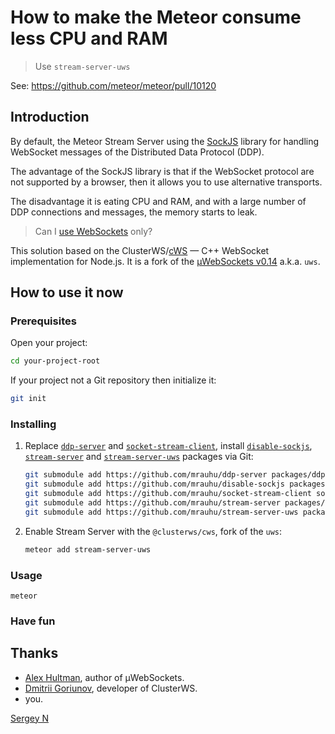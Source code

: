 # How to make the Meteor consume less CPU and RAM

> Use `stream-server-uws`

See: https://github.com/meteor/meteor/pull/10120
 
## Introduction

By default, the Meteor Stream Server using the [SockJS][s] library for handling WebSocket messages of the Distributed Data Protocol (DDP).

[s]: https://github.com/sockjs

The advantage of the SockJS library is that if the WebSocket protocol are not supported by a browser, then it allows you to use alternative transports.

The disadvantage it is eating CPU and RAM, and with a large number of DDP connections and messages, the memory starts to leak.

> Can I [use WebSockets][ws] only?

[ws]: https://caniuse.com/websockets

This solution based on the ClusterWS/[cWS][c] — C++ WebSocket implementation for Node.js.
It is a fork of the [µWebSockets v0.14][u] a.k.a. `uws`.

[c]: https://github.com/ClusterWS/cWS
[u]: https://github.com/uNetworking/uWebSockets/tree/v0.14


## How to use it now

### Prerequisites

Open your project:

```bash
cd your-project-root
```

If your project not a Git repository then initialize it:

```bash
git init
```

### Installing

1. Replace [`ddp-server`][1] and [`socket-stream-client`][2], install [`disable-sockjs`][3], [`stream-server`][4] and [`stream-server-uws`][5] packages via Git:

    [1]: https://github.com/mrauhu/ddp-server
    [2]: https://github.com/mrauhu/socket-stream-client
    [3]: https://github.com/mrauhu/disable-sockjs
    [4]: https://github.com/mrauhu/stream-server
    [5]: https://github.com/mrauhu/stream-server-uws

    ```bash
    git submodule add https://github.com/mrauhu/ddp-server packages/ddp-server
    git submodule add https://github.com/mrauhu/disable-sockjs packages/disable-sockjs
    git submodule add https://github.com/mrauhu/socket-stream-client socket-stream-client
    git submodule add https://github.com/mrauhu/stream-server packages/stream-server
    git submodule add https://github.com/mrauhu/stream-server-uws packages/stream-server-uws
    ```

3. Enable Stream Server with the `@clusterws/cws`, fork of the `uws`:

    ```bash
    meteor add stream-server-uws
    ```

### Usage

```
meteor
```

### Have fun

## Thanks

* [Alex Hultman][a], author of µWebSockets.
* [Dmitrii Goriunov][d], developer of ClusterWS.
* you.

[Sergey N][mrauhu]

[a]: https://github.com/alexhultman
[d]: https://github.com/goriunov
[mrauhu]: https://github.com/mrauhu


